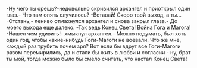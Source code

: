   -Ну чего ты орешь?-недовольно скривился архангел и приоткрыл один глаз.- Что там опять случилось?
-Вставай! Скоро твой выход, а ты...
-Отстань,- лениво отмахнулся архангел и снова закрыл глаза.- До моего выхода еще далеко.
-Так ведь Конец Света! Война Гога и Магога!
-Нашел чем удивить!- хмыкнул архангел.- Можно подумать, был хоть один год, чтобы какие-нибудь Гоги-Магоги не воевали. Что же мне, каждый раз трубить почем зря? Вот если бы вдруг все Гоги-Магоги разом перемирились, да и стали бы жить в любви и согласии - ну, брат ты мой, тогда можно было бы смело считать, что настал Конец Света!    